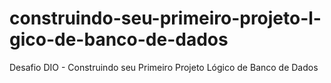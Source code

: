 # construindo-seu-primeiro-projeto-l-gico-de-banco-de-dados
Desafio DIO - Construindo seu Primeiro Projeto Lógico de Banco de Dados
